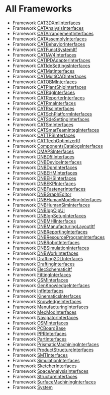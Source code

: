 # All Frameworks

  * Framework [ CAT3DXmlInterfaces](CAT3DXmlInterfaces.md)
  * Framework [ CATAnalysisInterfaces](CATAnalysisInterfaces.md)
  * Framework [ CATArrangementInterfaces](CATArrangementInterfaces.md)
  * Framework [ CATAssemblyInterfaces](CATAssemblyInterfaces.md)
  * Framework [ CATBehaviorInterfaces](CATBehaviorInterfaces.md)
  * Framework [ CATFunctSystemItf](CATFunctSystemItf.md)
  * Framework [ CATIAV4Interfaces](CATIAV4Interfaces.md)
  * Framework [ CATIPDAdapterInterfaces](CATIPDAdapterInterfaces.md)
  * Framework [ CATIdeSettingsInterfaces](CATIdeSettingsInterfaces.md)
  * Framework [ CATMatInterfaces](CATMatInterfaces.md)
  * Framework [ CATMultiCADInterfaces](CATMultiCADInterfaces.md)
  * Framework [ CATOBMInterfaces](CATOBMInterfaces.md)
  * Framework [ CATPlantShipInterfaces](CATPlantShipInterfaces.md)
  * Framework [ CATRdgInterfaces](CATRdgInterfaces.md)
  * Framework [ CATReporterInterfaces](CATReporterInterfaces.md)
  * Framework [ CATRmaInterfaces](CATRmaInterfaces.md)
  * Framework [ CATRscInterfaces](CATRscInterfaces.md)
  * Framework [ CATSchPlatformInterfaces](CATSchPlatformInterfaces.md)
  * Framework [ CATSdeSettingInterfaces](CATSdeSettingInterfaces.md)
  * Framework [ CATSmInterfaces](CATSmInterfaces.md)
  * Framework [ CATSmarTeamIntegInterfaces](CATSmarTeamIntegInterfaces.md)
  * Framework [ CATTPSInterfaces](CATTPSInterfaces.md)
  * Framework [ CATTechOptimizerItf](CATTechOptimizerItf.md)
  * Framework [ ComponentsCatalogsInterfaces](ComponentsCatalogsInterfaces.md)
  * Framework [ DMAPSInterfaces](DMAPSInterfaces.md)
  * Framework [ DNBD5IInterfaces](DNBD5IInterfaces.md)
  * Framework [ DNBDeviceInterfaces](DNBDeviceInterfaces.md)
  * Framework [ DNBDpmInterfaces](DNBDpmInterfaces.md)
  * Framework [ DNBEHMInterfaces](DNBEHMInterfaces.md)
  * Framework [ DNBEHSInterfaces](DNBEHSInterfaces.md)
  * Framework [ DNBEKPInterfaces](DNBEKPInterfaces.md)
  * Framework [ DNBFastenerInterfaces](DNBFastenerInterfaces.md)
  * Framework [ DNBGraphEditor](DNBGraphEditor.md)
  * Framework [ DNBHumanModelingInterfaces](DNBHumanModelingInterfaces.md)
  * Framework [ DNBHumanSimInterfaces](DNBHumanSimInterfaces.md)
  * Framework [ DNBIgpOlpUI](DNBIgpOlpUI.md)
  * Framework [ DNBIgpSetupInterfaces](DNBIgpSetupInterfaces.md)
  * Framework [ DNBMHIInterfaces](DNBMHIInterfaces.md)
  * Framework [ DNBManufacturingLayoutItf](DNBManufacturingLayoutItf.md)
  * Framework [ DNBReportingInterfaces](DNBReportingInterfaces.md)
  * Framework [ DNBResourceProgramInterfaces](DNBResourceProgramInterfaces.md)
  * Framework [ DNBRobotInterfaces](DNBRobotInterfaces.md)
  * Framework [ DNBSimulationInterfaces](DNBSimulationInterfaces.md)
  * Framework [ DNBWorkInterfaces](DNBWorkInterfaces.md)
  * Framework [ Drafting2DLInterfaces](Drafting2DLInterfaces.md)
  * Framework [ DraftingInterfaces](DraftingInterfaces.md)
  * Framework [ ElecSchematicItf](ElecSchematicItf.md)
  * Framework [ FittingInterfaces](FittingInterfaces.md)
  * Framework [ GSMInterfaces](GSMInterfaces.md)
  * Framework [ GenKnowledgeInterfaces](GenKnowledgeInterfaces.md)
  * Framework [ InfInterfaces](InfInterfaces.md)
  * Framework [ KinematicsInterfaces](KinematicsInterfaces.md)
  * Framework [ KnowledgeInterfaces](KnowledgeInterfaces.md)
  * Framework [ ManufacturingInterfaces](ManufacturingInterfaces.md)
  * Framework [ MecModInterfaces](MecModInterfaces.md)
  * Framework [ NavigatorInterfaces](NavigatorInterfaces.md)
  * Framework [ OSMInterfaces](OSMInterfaces.md)
  * Framework [ PCBoardBase](PCBoardBase.md)
  * Framework [ PPRInterfaces](PPRInterfaces.md)
  * Framework [ PartInterfaces](PartInterfaces.md)
  * Framework [ PrismaticMachiningInterfaces](PrismaticMachiningInterfaces.md)
  * Framework [ ProductStructureInterfaces](ProductStructureInterfaces.md)
  * Framework [ SMTInterfaces](SMTInterfaces.md)
  * Framework [ SimulationInterfaces](SimulationInterfaces.md)
  * Framework [ SketcherInterfaces](SketcherInterfaces.md)
  * Framework [ SpaceAnalysisInterfaces](SpaceAnalysisInterfaces.md)
  * Framework [ StructureInterfaces](StructureInterfaces.md)
  * Framework [ SurfaceMachiningInterfaces](SurfaceMachiningInterfaces.md)
  * Framework [ System](System.md)